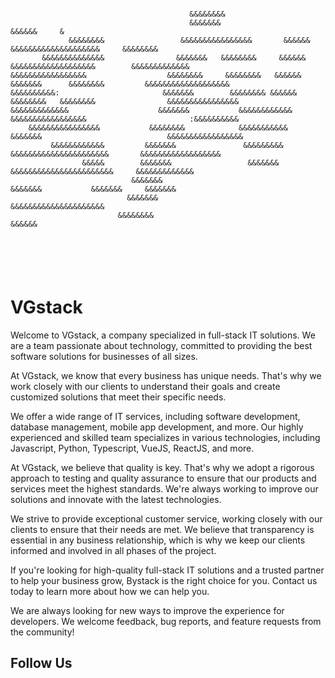 ```ascii





                                        &&&&&&&&                                                                        
                                        &&&&&&&                                      &&&&&&     &                       
             &&&&&&&&                 &&&&&&&&&&&&&&&&       &&&&&&    &&&&&&&&&&&&&&&&&&&&     &&&&&&&&                
       &&&&&&&&&&&&&&                &&&&&&&   &&&&&&&&     &&&&&&   &&&&&&&&&&&&&&&&&&&        &&&&&&&&&&&&&           
&&&&&&&&&&&&&&&&&                  &&&&&&&&     &&&&&&&&   &&&&&&   &&&&&&&      &&&&&&&&         &&&&&&&&&&&&&&&&&&&   
&&&&&&&&&&:                       &&&&&&&        &&&&&&&& &&&&&&     &&&&&&&&   &&&&&&&&                &&&&&&&&&&&&&&&&
&&&&&&&&&&&&&                    &&&&&&&           &&&&&&&&&&&&      &&&&&&&&&&&&&&&&&                       :&&&&&&&&&&
    &&&&&&&&&&&&&&&&           &&&&&&&&            &&&&&&&&&&&      &&&&&&&                            &&&&&&&&&&&&&&&&&
         &&&&&&&&&&&&         &&&&&&&               &&&&&&&&&       &&&&&&&&&&&&&&&&&&&&&&       &&&&&&&&&&&&&&&&&&     
                &&&&&        &&&&&&&                 &&&&&&&        &&&&&&&&&&&&&&&&&&&&&&&     &&&&&&&&&&&&&           
                           &&&&&&&                                &&&&&&&           &&&&&&&     &&&&&&&                 
                          &&&&&&&                                   &&&&&&&&&&&&&&&&&&&&&                               
                        &&&&&&&&                                           &&&&&&                                       






```
# VGstack

Welcome to VGstack, a company specialized in full-stack IT solutions. We are a team passionate about technology, committed to providing the best software solutions for businesses of all sizes.

At VGstack, we know that every business has unique needs. That's why we work closely with our clients to understand their goals and create customized solutions that meet their specific needs.

We offer a wide range of IT services, including software development, database management, mobile app development, and more. Our highly experienced and skilled team specializes in various technologies, including Javascript, Python, Typescript, VueJS, ReactJS, and more.

At VGstack, we believe that quality is key. That's why we adopt a rigorous approach to testing and quality assurance to ensure that our products and services meet the highest standards. We're always working to improve our solutions and innovate with the latest technologies.

We strive to provide exceptional customer service, working closely with our clients to ensure that their needs are met. We believe that transparency is essential in any business relationship, which is why we keep our clients informed and involved in all phases of the project.

If you're looking for high-quality full-stack IT solutions and a trusted partner to help your business grow, Bystack is the right choice for you. Contact us today to learn more about how we can help you.

We are always looking for new ways to improve the experience for developers. We welcome feedback, bug reports, and feature requests from the community!

## Follow Us
